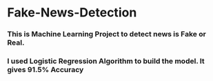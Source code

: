 # Fake-News-Detection

### This is Machine Learning Project to detect news is Fake or Real.
### I used Logistic Regression Algorithm to build the model. It gives 91.5% Accuracy
